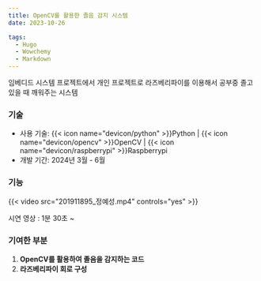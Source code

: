 ```yaml
---
title: OpenCV를 활용한 졸음 감지 시스템
date: 2023-10-26

tags:
  - Hugo
  - Wowchemy
  - Markdown
---
```


임베디드 시스템 프로젝트에서 개인 프로젝트로 라즈베리파이를 이용해서 공부중 졸고 있을 때 깨워주는 시스템

### 기술

- 사용 기술: {{< icon name="devicon/python" >}}Python | {{< icon name="devicon/opencv" >}}OpenCV | {{< icon name="devicon/raspberrypi" >}}Raspberrypi
- 개발 기간: 2024년 3월 - 6월

### 기능

{{< video src="201911895_정예성.mp4" controls="yes" >}}

시연 영상 : 1분 30초 ~

### 기여한 부분

1. **OpenCV를 활용하여 졸음을 감지하는 코드**
2. **라즈베리파이 회로 구성**
